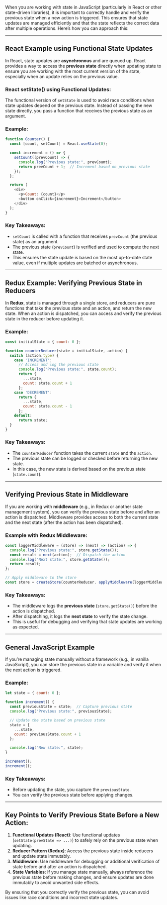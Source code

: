 When you are working with state in JavaScript (particularly in React or other state-driven libraries), it is important to correctly handle and verify the previous state when a new action is triggered. This ensures that state updates are managed efficiently and that the state reflects the correct data after multiple operations. Here’s how you can approach this:

---

## **React Example using Functional State Updates**

In React, state updates are **asynchronous** and are queued up. React provides a way to access the **previous state** directly when updating state to ensure you are working with the most current version of the state, especially when an update relies on the previous value.

### **React setState() using Functional Updates**:
The functional version of `setState` is used to avoid race conditions when state updates depend on the previous state. Instead of passing the new state directly, you pass a function that receives the previous state as an argument.

### Example:
```js
function Counter() {
  const [count, setCount] = React.useState(0);

  const increment = () => {
    setCount((prevCount) => {
      console.log("Previous state:", prevCount);
      return prevCount + 1;  // Increment based on previous state
    });
  };

  return (
    <div>
      <p>Count: {count}</p>
      <button onClick={increment}>Increment</button>
    </div>
  );
}
```

### Key Takeaways:
- `setCount` is called with a function that receives `prevCount` (the previous state) as an argument.
- The previous state (`prevCount`) is verified and used to compute the next state.
- This ensures the state update is based on the most up-to-date state value, even if multiple updates are batched or asynchronous.

---

## **Redux Example: Verifying Previous State in Reducers**

In **Redux**, state is managed through a single store, and reducers are pure functions that take the previous state and an action, and return the new state. When an action is dispatched, you can access and verify the previous state in the reducer before updating it.

### Example:
```js
const initialState = { count: 0 };

function counterReducer(state = initialState, action) {
  switch (action.type) {
    case 'INCREMENT':
      // Access and log the previous state
      console.log("Previous state:", state.count);
      return {
        ...state,
        count: state.count + 1
      };
    case 'DECREMENT':
      return {
        ...state,
        count: state.count - 1
      };
    default:
      return state;
  }
}
```

### Key Takeaways:
- The `counterReducer` function takes the current `state` and the `action`.
- The previous state can be logged or checked before returning the new state.
- In this case, the new state is derived based on the previous state (`state.count`).

---

## **Verifying Previous State in Middleware**

If you are working with **middleware** (e.g., in Redux or another state management system), you can verify the previous state before and after an action is dispatched. Middleware provides access to both the current state and the next state (after the action has been dispatched).

### Example with Redux Middleware:
```js
const loggerMiddleware = (store) => (next) => (action) => {
  console.log("Previous state:", store.getState());
  const result = next(action);  // Dispatch the action
  console.log("Next state:", store.getState());
  return result;
};

// Apply middleware to the store
const store = createStore(counterReducer, applyMiddleware(loggerMiddleware));
```

### Key Takeaways:
- The middleware logs the **previous state** (`store.getState()`) before the action is dispatched.
- After dispatching, it logs the **next state** to verify the state change.
- This is useful for debugging and verifying that state updates are working as expected.

---

## **General JavaScript Example**

If you’re managing state manually without a framework (e.g., in vanilla JavaScript), you can store the previous state in a variable and verify it when the next action is triggered.

### Example:
```js
let state = { count: 0 };

function increment() {
  const previousState = state;  // Capture previous state
  console.log("Previous state:", previousState);

  // Update the state based on previous state
  state = {
    ...state,
    count: previousState.count + 1
  };

  console.log("New state:", state);
}

increment();
increment();
```

### Key Takeaways:
- Before updating the state, you capture the `previousState`.
- You can verify the previous state before applying changes.

---

## **Key Points to Verify Previous State Before a New Action:**

1. **Functional Updates (React)**: Use functional updates (`setState(prevState => ...)`) to safely rely on the previous state when updating.
2. **Reducer Pattern (Redux)**: Access the previous state inside reducers and update state immutably.
3. **Middleware**: Use middleware for debugging or additional verification of state before and after an action is dispatched.
4. **State Variables**: If you manage state manually, always reference the previous state before making changes, and ensure updates are done immutably to avoid unwanted side effects.

By ensuring that you correctly verify the previous state, you can avoid issues like race conditions and incorrect state updates.